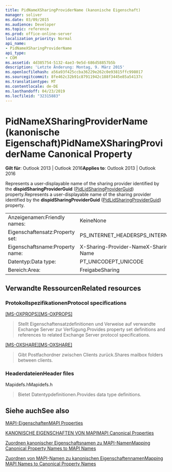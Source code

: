 ```yaml
---
title: PidNameXSharingProviderName (kanonische Eigenschaft)
manager: soliver
ms.date: 03/09/2015
ms.audience: Developer
ms.topic: reference
ms.prod: office-online-server
localization_priority: Normal
api_name:
- PidNameXSharingProviderName
api_type:
- COM
ms.assetid: 4d385754-5132-4ae3-9e5d-686d58857b5b
description: 'Letzte Änderung: Montag, 9. März 2015'
ms.openlocfilehash: a56a93f425ccba36229e262c0e93815ffc998017
ms.sourcegitcommit: 8fe462c32b91c87911942c188f3445e85a54137c
ms.translationtype: MT
ms.contentlocale: de-DE
ms.lasthandoff: 04/23/2019
ms.locfileid: "32315883"
---
```

# <a name="pidnamexsharingprovidername-canonical-property"></a><span data-ttu-id="53692-103">PidNameXSharingProviderName (kanonische Eigenschaft)</span><span class="sxs-lookup"><span data-stu-id="53692-103">PidNameXSharingProviderName Canonical Property</span></span>

  
  
<span data-ttu-id="53692-104">**Gilt für**: Outlook 2013 | Outlook 2016</span><span class="sxs-lookup"><span data-stu-id="53692-104">**Applies to**: Outlook 2013 | Outlook 2016</span></span> 
  
<span data-ttu-id="53692-105">Represents a user-displayable name of the sharing provider identified by the **dispidSharingProviderGuid** ([PidLidSharingProviderGuid](pidlidsharingproviderguid-canonical-property.md)) property.</span><span class="sxs-lookup"><span data-stu-id="53692-105">Represents a user-displayable name of the sharing provider identified by the **dispidSharingProviderGuid** ([PidLidSharingProviderGuid](pidlidsharingproviderguid-canonical-property.md)) property.</span></span>
  
|||
|:-----|:-----|
|<span data-ttu-id="53692-106">Anzeigenamen:</span><span class="sxs-lookup"><span data-stu-id="53692-106">Friendly names:</span></span>  <br/> |<span data-ttu-id="53692-107">Keine</span><span class="sxs-lookup"><span data-stu-id="53692-107">None</span></span>  <br/> |
|<span data-ttu-id="53692-108">Eigenschaftensatz:</span><span class="sxs-lookup"><span data-stu-id="53692-108">Property set:</span></span>  <br/> |<span data-ttu-id="53692-109">PS_INTERNET_HEADERS</span><span class="sxs-lookup"><span data-stu-id="53692-109">PS_INTERNET_HEADERS</span></span>  <br/> |
|<span data-ttu-id="53692-110">Eigenschaftsname:</span><span class="sxs-lookup"><span data-stu-id="53692-110">Property name:</span></span>  <br/> |<span data-ttu-id="53692-111">X-Sharing-Provider-Name</span><span class="sxs-lookup"><span data-stu-id="53692-111">X-Sharing-Provider-Name</span></span>  <br/> |
|<span data-ttu-id="53692-112">Datentyp:</span><span class="sxs-lookup"><span data-stu-id="53692-112">Data type:</span></span>  <br/> |<span data-ttu-id="53692-113">PT_UNICODE</span><span class="sxs-lookup"><span data-stu-id="53692-113">PT_UNICODE</span></span>  <br/> |
|<span data-ttu-id="53692-114">Bereich:</span><span class="sxs-lookup"><span data-stu-id="53692-114">Area:</span></span>  <br/> |<span data-ttu-id="53692-115">Freigabe</span><span class="sxs-lookup"><span data-stu-id="53692-115">Sharing</span></span>  <br/> |
   
## <a name="related-resources"></a><span data-ttu-id="53692-116">Verwandte Ressourcen</span><span class="sxs-lookup"><span data-stu-id="53692-116">Related resources</span></span>

### <a name="protocol-specifications"></a><span data-ttu-id="53692-117">Protokollspezifikationen</span><span class="sxs-lookup"><span data-stu-id="53692-117">Protocol specifications</span></span>

<span data-ttu-id="53692-118">[[MS-OXPROPS]](https://msdn.microsoft.com/library/f6ab1613-aefe-447d-a49c-18217230b148%28Office.15%29.aspx)</span><span class="sxs-lookup"><span data-stu-id="53692-118">[[MS-OXPROPS]](https://msdn.microsoft.com/library/f6ab1613-aefe-447d-a49c-18217230b148%28Office.15%29.aspx)</span></span>
  
> <span data-ttu-id="53692-119">Stellt Eigenschaftensatzdefinitionen und Verweise auf verwandte Exchange Server zur Verfügung.</span><span class="sxs-lookup"><span data-stu-id="53692-119">Provides property set definitions and references to related Exchange Server protocol specifications.</span></span>
    
<span data-ttu-id="53692-120">[[MS-OXSHARE]](https://msdn.microsoft.com/library/e4e5bd27-d5e0-43f9-a6ea-550876724f3d%28Office.15%29.aspx)</span><span class="sxs-lookup"><span data-stu-id="53692-120">[[MS-OXSHARE]](https://msdn.microsoft.com/library/e4e5bd27-d5e0-43f9-a6ea-550876724f3d%28Office.15%29.aspx)</span></span>
  
> <span data-ttu-id="53692-121">Gibt Postfachordner zwischen Clients zurück.</span><span class="sxs-lookup"><span data-stu-id="53692-121">Shares mailbox folders between clients.</span></span>
    
### <a name="header-files"></a><span data-ttu-id="53692-122">Headerdateien</span><span class="sxs-lookup"><span data-stu-id="53692-122">Header files</span></span>

<span data-ttu-id="53692-123">Mapidefs.h</span><span class="sxs-lookup"><span data-stu-id="53692-123">Mapidefs.h</span></span>
  
> <span data-ttu-id="53692-124">Bietet Datentypdefinitionen.</span><span class="sxs-lookup"><span data-stu-id="53692-124">Provides data type definitions.</span></span>
    
## <a name="see-also"></a><span data-ttu-id="53692-125">Siehe auch</span><span class="sxs-lookup"><span data-stu-id="53692-125">See also</span></span>



[<span data-ttu-id="53692-126">MAPI-Eigenschaften</span><span class="sxs-lookup"><span data-stu-id="53692-126">MAPI Properties</span></span>](mapi-properties.md)
  
[<span data-ttu-id="53692-127">KANONISCHE EIGENSCHAFTEN VON MAPI</span><span class="sxs-lookup"><span data-stu-id="53692-127">MAPI Canonical Properties</span></span>](mapi-canonical-properties.md)
  
[<span data-ttu-id="53692-128">Zuordnen kanonischer Eigenschaftsnamen zu MAPI-Namen</span><span class="sxs-lookup"><span data-stu-id="53692-128">Mapping Canonical Property Names to MAPI Names</span></span>](mapping-canonical-property-names-to-mapi-names.md)
  
[<span data-ttu-id="53692-129">Zuordnen von MAPI-Namen zu kanonischen Eigenschaftennamen</span><span class="sxs-lookup"><span data-stu-id="53692-129">Mapping MAPI Names to Canonical Property Names</span></span>](mapping-mapi-names-to-canonical-property-names.md)

